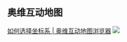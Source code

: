 ## 奥维互动地图

[如何选择坐标系 | 奥维互动地图浏览器](https://www.ovital.com/67241/)
![](images/专业+2019-11-29-19-26-00.png)